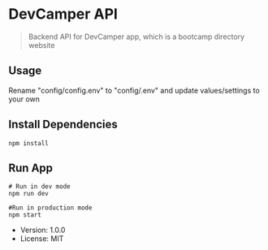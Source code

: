 # DevCamper API

> Backend API for DevCamper app, which is a bootcamp directory website

## Usage
Rename "config/config.env" to "config/.env" and update values/settings to your own

## Install Dependencies
```
npm install
```

## Run App
```
# Run in dev mode
npm run dev

#Run in production mode
npm start
```

- Version: 1.0.0
- License: MIT